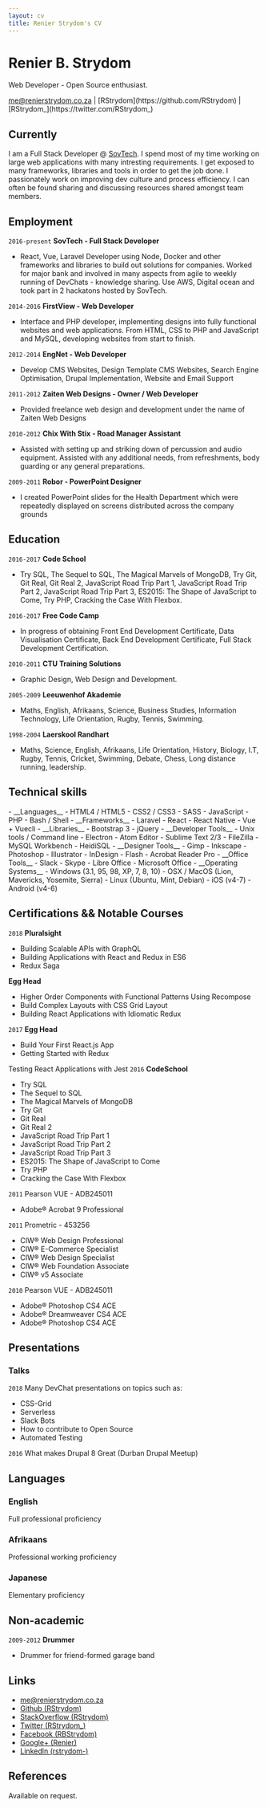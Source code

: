 ```yaml
---
layout: cv
title: Renier Strydom's CV
---
```

# Renier B. Strydom
Web Developer - Open Source enthusiast.

<div id="webaddress" markdown='1'>
<i class="fa fa-envelope"></i> <a href="mailto:me@renierstrydom.co.za">me@renierstrydom.co.za</a>
|
<span class="fa fa-github"></span> [RStrydom](https://github.com/RStrydom)
|
<span class="fa fa-twitter"></span> [RStrydom_](https://twitter.com/RStrydom_)
</div>


## Currently
I am a Full Stack Developer @ [SovTech](https://sov.tech). I spend most of my time working on large web applications with many intresting requirements. I get exposed to many frameworks, libraries and tools in order to get the job done. I passionately work on improving dev culture and process efficiency. I can often be found sharing and discussing resources shared amongst team members.


## Employment

`2016-present`
__SovTech - Full Stack Developer__
- React, Vue, Laravel Developer using Node, Docker and other frameworks and libraries to build out solutions for companies. Worked for major bank and involved in many aspects from agile to weekly running of DevChats - knowledge sharing. Use AWS, Digital ocean and took part in 2 hackatons hosted by SovTech.

`2014-2016`
__FirstView - Web Developer__
- Interface and PHP developer, implementing designs into fully functional websites and web applications. From HTML, CSS to PHP and JavaScript and MySQL, developing websites from start to finish.

`2012-2014`
__EngNet - Web Developer__
- Develop CMS Websites, Design Template CMS Websites, Search Engine Optimisation, Drupal Implementation, Website and Email Support

`2011-2012`
__Zaiten Web Designs - Owner / Web Developer__
- Provided freelance web design and development under the name of Zaiten Web Designs

`2010-2012`
__Chix With Stix - Road Manager Assistant__
- Assisted with setting up and striking down of percussion and audio equipment.
Assisted with any additional needs, from refreshments, body guarding or any general preparations.

`2009-2011`
__Robor - PowerPoint Designer__
- I created PowerPoint slides for the Health Department which were repeatedly displayed on screens distributed across the company grounds

## Education

`2016-2017`
__Code School__
- Try SQL, The Sequel to SQL, The Magical Marvels of MongoDB, Try Git, Git Real, Git Real 2, JavaScript Road Trip Part 1, JavaScript Road Trip Part 2, JavaScript Road Trip Part 3, ES2015: The Shape of JavaScript to Come, Try PHP, Cracking the Case With Flexbox.

`2016-2017`
__Free Code Camp__
- In progress of obtaining Front End Development Certificate, Data Visualisation Certificate, Back End Development Certificate, Full Stack Development Certification.

`2010-2011`
__CTU Training Solutions__
- Graphic Design, Web Design and Development.

`2005-2009`
__Leeuwenhof Akademie__
- Maths, English, Afrikaans, Science, Business Studies, Information Technology, Life Orientation, Rugby, Tennis, Swimming.

`1998-2004`
__Laerskool Randhart__
- Maths, Science, English, Afrikaans, Life Orientation, History, Biology, I.T, Rugby, Tennis, Cricket, Swimming, Debate, Chess, Long distance running, leadership.

## Technical skills

<div class='skills' markdown='1'>
- __Languages__
- HTML4 / HTML5
- CSS2 / CSS3
- SASS
- JavaScript
- PHP
- Bash / Shell
- __Frameworks__
- Laravel
- React
- React Native
- Vue + Vuecli
- __Libraries__
- Bootstrap 3
- jQuery
- __Developer Tools__
- Unix tools / Command line
- Electron
- Atom Editor
- Sublime Text 2/3
- FileZilla
- MySQL Workbench
- HeidiSQL
- __Designer Tools__
- Gimp
- Inkscape
- Photoshop
- Illustrator
- InDesign
- Flash
- Acrobat Reader Pro
- __Office Tools__
- Slack
- Skype
- Libre Office
- Microsoft Office
- __Operating Systems__
- Windows (3.1, 95, 98, XP, 7, 8, 10)
- OSX / MacOS (Lion, Mavericks, Yosemite, Sierra)
- Linux (Ubuntu, Mint, Debian)
- iOS (v4-7)
- Android (v4-6)
</div>

## Certifications && Notable Courses

`2018`
__Pluralsight__
- Building Scalable APIs with GraphQL
- Building Applications with React and Redux in ES6
- Redux Saga

__Egg Head__
- Higher Order Components with Functional Patterns Using Recompose
- Build Complex Layouts with CSS Grid Layout
- Building React Applications with Idiomatic Redux

`2017`
__Egg Head__
- Build Your First React.js App
- Getting Started with Redux

Testing React Applications with Jest
`2016`
__CodeSchool__
- Try SQL
- The Sequel to SQL
- The Magical Marvels of MongoDB
- Try Git
- Git Real
- Git Real 2
- JavaScript Road Trip Part 1
- JavaScript Road Trip Part 2
- JavaScript Road Trip Part 3
- ES2015: The Shape of JavaScript to Come
- Try PHP
- Cracking the Case With Flexbox

`2011`
Pearson VUE - ADB245011
- Adobe® Acrobat 9 Professional

`2011`
Prometric - 453256
- CIW® Web Design Professional
- CIW® E-Commerce Specialist
- CIW® Web Design Specialist
- CIW® Web Foundation Associate
- CIW® v5 Associate

`2010`
Pearson VUE - ADB245011
- Adobe® Photoshop CS4 ACE
- Adobe® Dreamweaver CS4 ACE
- Adobe® Photoshop CS4 ACE

## Presentations

### Talks

`2018`
Many DevChat presentations on topics such as:
- CSS-Grid
- Serverless
- Slack Bots
- How to contribute to Open Source
- Automated Testing

`2016`
What makes Drupal 8 Great (Durban Drupal Meetup)

## Languages

### English
Full professional proficiency

### Afrikaans
Professional working proficiency

### Japanese
Elementary proficiency


## Non-academic

`2009-2012`
__Drummer__
- Drummer for friend-formed garage band

## Links

* <i class="fa fa-envelope"></i> <a href="mailto:me@renierstrydom.co.za">me@renierstrydom.co.za</a>
* <span class="fa fa-github"></span> [Github (RStrydom)](https://github.com/RStrydom)
*  <span class="fa fa-stack-overflow"></span> [StackOverflow (RStrydom)](http://stackoverflow.com/story/rstrydom)
* <span class="fa fa-twitter"></span> [Twitter (RStrydom_)](https://twitter.com/RStrydom_)
* <span class="fa fa-facebook"></span> [Facebook (RBStrydom)](facebook.com/RBStrydom)
* <span class="fa fa-google"></span> [Google+ (Renier)](https://plus.google.com/u/2/111292093921590031500)
* <span class="fa fa-linkedin"></span> [LinkedIn (rstrydom-)](https://za.linkedin.com/in/rstrydom-)

## References

Available on request.
